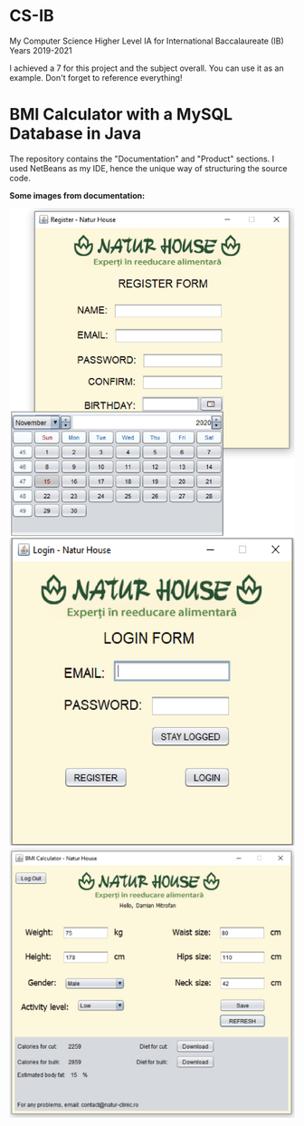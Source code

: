 # CS-IB
My Computer Science Higher Level IA for International Baccalaureate (IB) Years 2019-2021

I achieved a 7 for this project and the subject overall. You can use it as an example. Don't forget to reference everything!

# BMI Calculator with a MySQL Database in Java
The repository contains the "Documentation" and "Product" sections. I used NetBeans as my IDE, hence the unique way of structuring the source code.

**Some images from documentation:**

<img src="https://raw.githubusercontent.com/DMY2003/CS-IB/master/Screenshots/register.png">

<img src="https://raw.githubusercontent.com/DMY2003/CS-IB/master/Screenshots/login.png">

<img src="https://raw.githubusercontent.com/DMY2003/CS-IB/master/Screenshots/main.png">
